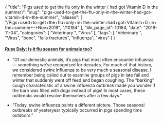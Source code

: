 {
    "title": "Pigs used to get the flu only in the winter ( had got Vitamin D in the summer)",
    "slug": "pigs-used-to-get-the-flu-only-in-the-winter-had-got-vitamin-d-in-the-summer",
    "aliases": [
        "/Pigs+used+to+get+the+flu+only+in+the+winter+had+got+Vitamin+D+in+the+summer+-+Nov+2018",
        "/10184"
    ],
    "tiki_page_id": 10184,
    "date": "2018-11-04",
    "categories": [
        "Veterinary ",
        "Virus"
    ],
    "tags": [
        "Veterinary ",
        "Virus",
        "bone",
        "falls fractures",
        "influenza",
        "virus"
    ]
}


#### [Russ Daly: Is it flu season for animals too?](https://www.farmforum.net/farm_forum/russ-daly-is-it-flu-season-for-animals-too/article_7e6a4f0a-801b-55b1-aecb-4104e7d7ee81.html)

* "Of our domestic animals, it’s pigs that most often encounter influenza — something we’ve recognized for decades. For much of that history, we considered swine influenza to be very much a seasonal disease. I remember being called out to examine groups of pigs in late fall and winter that suddenly went off feed and began coughing. The “barking” cough characteristic of a swine influenza outbreak made you wonder if the barn was filled with dogs instead of pigs! In most cases, these outbreaks would resolve themselves after a few days."

* "Today, swine influenza paints a different picture. Those seasonal outbreaks of yesteryear typically occurred in pigs spending time outdoors."